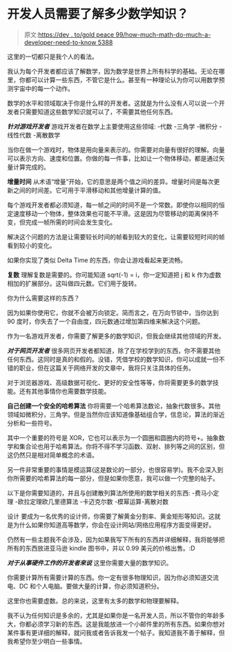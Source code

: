 # 开发人员需要了解多少数学知识？

> 原文:[https://dev . to/gold peace 99/how-much-math-do-much-a-developer-need-to-know 5388](https://dev.to/goldpeace99/how-much-math-does-a-developer-need-to-know-5388)

这里的一切都只是我个人的看法。

我认为每个开发者都应该了解数学，因为数学是世界上所有科学的基础。无论在哪里，你都可以计算一些东西，不管它是什么。甚至有一种理论认为你可以用数学预测宇宙中的每一个动作。

数学的水平和领域取决于你是什么样的开发者。这就是为什么没有人可以说一个开发者只需要知道这些数学知识就可以了，不需要其他任何东西。

***针对游戏开发者***
游戏开发者在数学上主要使用这些领域:
-代数
-三角学
-微积分
-线性代数
-离散数学

当你在做一个游戏时，物体是用向量来表示的。你需要对向量有很好的理解。向量可以表示方向、速度和位置。你做的每一件事，比如让一个物体移动，都是通过矢量计算完成的。

**增量时间**
从术语“增量”开始，它的意思是两个值之间的差异。增量时间是每次更新之间的时间差。它可用于平滑移动和其他增量计算的值。

每个游戏开发者都必须知道，每一帧之间的时间不是一个常数。即使你以相同的恒定速度移动一个物体，整体效果也可能不平滑。这是因为尽管移动的距离保持不变，但完成一帧所需的时间会发生变化。

解决这个问题的方法是让需要较长时间的帧看到较大的变化，让需要较短时间的帧看到较小的变化。

如果你实现了类似 Delta Time 的东西，你会让游戏看起来更流畅。

**复数**
理解复数是需要的。你可能知道 sqrt(-1) = i，你一定知道把 j 和 k 作为虚数相加的扩展部分。这叫做四元数。它们用于旋转。

你为什么需要这样的东西？

因为如果你使用它，你就不会被万向锁定。简而言之，在万向节锁中，当你达到 90 度时，你失去了一个自由度，四元数通过增加第四维来解决这个问题。

作为一名游戏开发者，你需要了解更多的数学知识，但我会继续其他领域的开发。

***对于网页开发者***
很多网页开发者都知道，除了在学校学到的东西，你不需要其他任何东西。这同时是真的和假的。没错，凭借学校的数学知识，你可以成就一份不错的职业，但在这篇关于网络开发的文章中，我将只关注具体的任务。

对于浏览器游戏、高级数据可视化、更好的安全性等等，你将需要更多的数学技能。还有其他事情你也需要数学技能。

**自己创建一个安全的哈希算法**
你将需要一个哈希算法数论，抽象代数很多。其他领域如微积分，三角学。但是当然你应该知道像基础组合学，信息论，算法的渐近分析和一些符号。

其中一个重要的符号是 XOR，它也可以表示为一个圆圈和圆圈内的符号+。抽象数学和集合论也用于哈希算法。你将不得不学习函数、双射、排列等之间的区别，但这仍然只是相对简单概念的术语。

另一件非常重要的事情是模运算(这是数论的一部分，也很容易学)。我不会深入到你所需要的哈希算法的每一部分，但是如果你愿意，我可以做一个完整的帖子。

以下是你需要知道的，并且与创建散列算法所使用的数学相关的东西:
-费马小定理
-欧拉定理欧几里德算法
-卡迈克尔数
-模幂运算-离散对数

设计
要成为一名优秀的设计师，你需要了解黄金分割率、黄金矩形等知识。这就是为什么如果你知道高等数学，你会在设计网站/网络应用程序方面变得更好。

仍然有一些主题我不会涉及，因为如果我写下所有的东西并详细解释，我将能够把所有的东西放进亚马逊 kindle 图书中，并以 0.99 美元的价格出售。:D

***对于从事硬件工作的开发者来说***
这里你需要大量的数学知识。

你需要计算所有需要计算的东西。你一定有很多物理知识，因为你必须知道交流电、DC 和个人电脑。要做大量的计算，你必须知道积分。

这里你也需要虚数。总的来说，这里有太多的数学和物理要解释。

我不认为任何知识是多余的，尤其是如果你是一名开发人员，所以不管你的年龄多大，你都必须学习新的东西。这是我能放进一个小邮件里的所有东西。如果你想对某件事有更详细的解释，就问我或者告诉我发一个帖子。我知道我不善于解释，但我希望你至少明白一些事情。